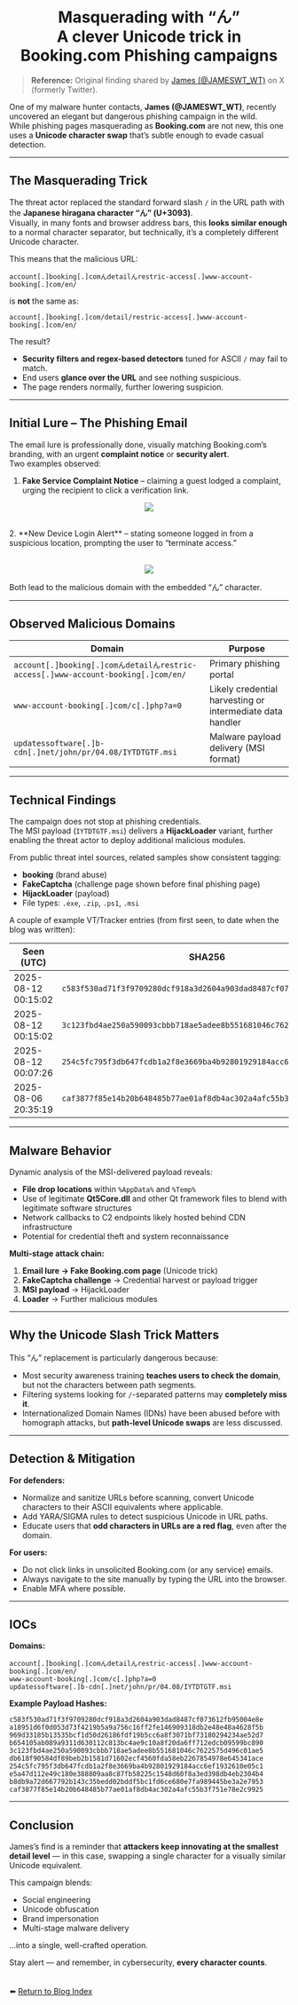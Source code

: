 <h1 align="center">
   Masquerading with “ん” <br>
   A clever Unicode trick in Booking.com Phishing campaigns
</h1>

> **Reference:** Original finding shared by [James (@JAMESWT_WT)](https://x.com/jameswt_wt/status/1955060839569870991?s=43&t=J_U8kMSz_93ikMaUjsdWnA) on X (formerly Twitter).

One of my malware hunter contacts, **James (@JAMESWT_WT)**, recently uncovered an elegant but dangerous phishing campaign in the wild.  
While phishing pages masquerading as **Booking.com** are not new, this one uses a **Unicode character swap** that’s subtle enough to evade casual detection.

---

## The Masquerading Trick

The threat actor replaced the standard forward slash `/` in the URL path with the **Japanese hiragana character “ん” (U+3093)**.  
Visually, in many fonts and browser address bars, this **looks similar enough** to a normal character separator, but technically, it’s a completely different Unicode character.

This means that the malicious URL:

```
account[.]booking[.]comんdetailんrestric-access[.]www-account-booking[.]com/en/
```

is **not** the same as:

```
account[.]booking[.]com/detail/restric-access[.]www-account-booking[.]com/en/
```

The result?  
- **Security filters and regex-based detectors** tuned for ASCII `/` may fail to match.  
- End users **glance over the URL** and see nothing suspicious.  
- The page renders normally, further lowering suspicion.

---

## Initial Lure – The Phishing Email

The email lure is professionally done, visually matching Booking.com’s branding, with an urgent **complaint notice** or **security alert**.  
Two examples observed:
1. **Fake Service Complaint Notice** – claiming a guest lodged a complaint, urging the recipient to click a verification link.  
<p align="center"><img src="assets/GyG1.jpg"></p>
<br>
2. **New Device Login Alert** – stating someone logged in from a suspicious location, prompting the user to “terminate access.”  
<p align="center"><br><img src="assets/GyG2.jpg"></p>

Both lead to the malicious domain with the embedded “ん” character.

---

## Observed Malicious Domains

| Domain | Purpose |
|--------|---------|
| `account[.]booking[.]comんdetailんrestric-access[.]www-account-booking[.]com/en/` | Primary phishing portal |
| `www-account-booking[.]com/c[.]php?a=0` | Likely credential harvesting or intermediate data handler |
| `updatessoftware[.]b-cdn[.]net/john/pr/04.08/IYTDTGTF.msi` | Malware payload delivery (MSI format) |

---

## Technical Findings

The campaign does not stop at phishing credentials.  
The MSI payload (`IYTDTGTF.msi`) delivers a **HijackLoader** variant, further enabling the threat actor to deploy additional malicious modules.

From public threat intel sources, related samples show consistent tagging:

- **booking** (brand abuse)  
- **FakeCaptcha** (challenge page shown before final phishing page)  
- **HijackLoader** (payload)  
- File types: `.exe`, `.zip`, `.ps1`, `.msi`

A couple of example VT/Tracker entries (from first seen, to date when the blog was written):

| Seen (UTC) | SHA256 | Tags |
|------------------|--------|------|
| 2025-08-12 00:15:02 | `c583f530ad71f3f9709280dcf918a3d2604a903dad8487cf073612fb95004e8e` | exe, FakeCaptcha, RemoteManipulator, RMS |
| 2025-08-12 00:15:02 | `3c123fbd4ae250a590093cbbb718ae5adee8b551681046c7622575d496c01ae5` | booking, exe, FakeCaptcha |
| 2025-08-12 00:07:26 | `254c5fc795f3db647fcdb1a2f8e3669ba4b92801929184acc6ef1932610e05c1` | booking, ps1, FakeCaptcha |
| 2025-08-06 20:35:19 | `caf3877f85e14b20b648485b77ae01af8db4ac302a4afc55b3f751e78e2c9925` | HijackLoader, msi |

---

## Malware Behavior

Dynamic analysis of the MSI-delivered payload reveals:

- **File drop locations** within `%AppData%` and `%Temp%`
- Use of legitimate **Qt5Core.dll** and other Qt framework files to blend with legitimate software structures
- Network callbacks to C2 endpoints likely hosted behind CDN infrastructure
- Potential for credential theft and system reconnaissance

**Multi-stage attack chain:**
1. **Email lure → Fake Booking.com page** (Unicode trick)  
2. **FakeCaptcha challenge** → Credential harvest or payload trigger  
3. **MSI payload** → HijackLoader  
4. **Loader** → Further malicious modules  

---

## Why the Unicode Slash Trick Matters

This “ん” replacement is particularly dangerous because:

- Most security awareness training **teaches users to check the domain**, but not the characters between path segments.
- Filtering systems looking for `/`-separated patterns may **completely miss it**.
- Internationalized Domain Names (IDNs) have been abused before with homograph attacks, but **path-level Unicode swaps** are less discussed.

---

## Detection & Mitigation

**For defenders:**
- Normalize and sanitize URLs before scanning, convert Unicode characters to their ASCII equivalents where applicable.
- Add YARA/SIGMA rules to detect suspicious Unicode in URL paths.
- Educate users that **odd characters in URLs are a red flag**, even after the domain.

**For users:**
- Do not click links in unsolicited Booking.com (or any service) emails.
- Always navigate to the site manually by typing the URL into the browser.
- Enable MFA where possible.

---

## IOCs

**Domains:**
```
account[.]booking[.]comんdetailんrestric-access[.]www-account-booking[.]com/en/
www-account-booking[.]com/c[.]php?a=0
updatessoftware[.]b-cdn[.]net/john/pr/04.08/IYTDTGTF.msi
```

**Example Payload Hashes:**
```
c583f530ad71f3f9709280dcf918a3d2604a903dad8487cf073612fb95004e8e
a18951d6f0d053d73f4219b5a9a756c16ff2fe146909318db2e48e48a4628f5b
969d33185b13535bcf1d50d26186fdf19b5cc6a8f3071bf73180294234ae52d7
b654105ab089a9311d630112c813bc4ae9c10a8f20da6ff712edcb09599bc890
3c123fbd4ae250a590093cbbb718ae5adee8b551681046c7622575d496c01ae5
db618f90584df89beb2b1581d71602ecf4560fda58eb2267854978e645341ace
254c5fc795f3db647fcdb1a2f8e3669ba4b92801929184acc6ef1932610e05c1
e5a47d112e49c180e388809aa8c87fb58225c1548d60f8a3ed398db4eb2304b4
b8db9a72d667792b143c35bedd02bddf5bc1fd6ce680e7fa989445be3a2e7953
caf3877f85e14b20b648485b77ae01af8db4ac302a4afc55b3f751e78e2c9925
```

---

## Conclusion

James’s find is a reminder that **attackers keep innovating at the smallest detail level** — in this case, swapping a single character for a visually similar Unicode equivalent.

This campaign blends:
- Social engineering  
- Unicode obfuscation  
- Brand impersonation  
- Multi-stage malware delivery  

…into a single, well-crafted operation.

Stay alert — and remember, in cybersecurity, **every character counts**.
<br>
<br>
<br>
⬅️ [Return to Blog Index](../)
